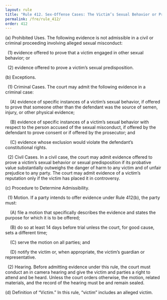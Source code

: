 ```yaml
---
layout: rule
title: "Rule 412. Sex-Offense Cases: The Victim’s Sexual Behavior or Predisposition"
permalink: /fre/rule_412/
order: 412
---
```


(a) Prohibited Uses. The following evidence is not admissible in a civil or criminal proceeding involving alleged sexual misconduct:


&nbsp;&nbsp;(1) evidence offered to prove that a victim engaged in other sexual behavior; or


&nbsp;&nbsp;(2) evidence offered to prove a victim’s sexual predisposition.


(b) Exceptions.


&nbsp;&nbsp;(1) Criminal Cases. The court may admit the following evidence in a criminal case:


&nbsp;&nbsp;&nbsp;&nbsp;(A) evidence of specific instances of a victim’s sexual behavior, if offered to prove that someone other than the defendant was the source of semen, injury, or other physical evidence;


&nbsp;&nbsp;&nbsp;&nbsp;(B) evidence of specific instances of a victim’s sexual behavior with respect to the person accused of the sexual misconduct, if offered by the defendant to prove consent or if offered by the prosecutor; and


&nbsp;&nbsp;&nbsp;&nbsp;(C) evidence whose exclusion would violate the defendant’s constitutional rights.


&nbsp;&nbsp;(2) Civil Cases. In a civil case, the court may admit evidence offered to prove a victim’s sexual behavior or sexual predisposition if its probative value substantially outweighs the danger of harm to any victim and of unfair prejudice to any party. The court may admit evidence of a victim’s reputation only if the victim has placed it in controversy.


(c) Procedure to Determine Admissibility.


&nbsp;&nbsp;(1) Motion. If a party intends to offer evidence under Rule 412(b), the party must:


&nbsp;&nbsp;&nbsp;&nbsp;(A) file a motion that specifically describes the evidence and states the purpose for which it is to be offered;


&nbsp;&nbsp;&nbsp;&nbsp;(B) do so at least 14 days before trial unless the court, for good cause, sets a different time;


&nbsp;&nbsp;&nbsp;&nbsp;(C) serve the motion on all parties; and


&nbsp;&nbsp;&nbsp;&nbsp;(D) notify the victim or, when appropriate, the victim’s guardian or representative.


&nbsp;&nbsp;(2) Hearing. Before admitting evidence under this rule, the court must conduct an in camera hearing and give the victim and parties a right to attend and be heard. Unless the court orders otherwise, the motion, related materials, and the record of the hearing must be and remain sealed.


(d) Definition of “Victim.” In this rule, “victim” includes an alleged victim.

